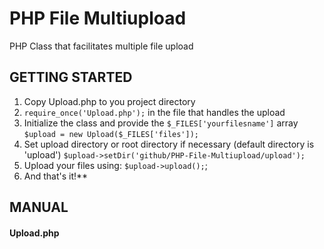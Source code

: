 # PHP File Multiupload
PHP Class that facilitates multiple file upload

## GETTING STARTED
1. Copy Upload.php to you project directory
2. `require_once('Upload.php');` in the file that handles the upload
3. Initialize the class and provide the `$_FILES['yourfilesname']` array `$upload = new Upload($_FILES['files']);`
4. Set upload directory or root directory if necessary (default directory is 'upload')
`$upload->setDir('github/PHP-File-Multiupload/upload');`
5. Upload your files using: `$upload->upload();`;
6. And that's it!**

## MANUAL
#### Upload.php
